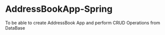 # AddressBookApp-Spring
To be able to create AddressBook App and perform CRUD Operations from DataBase
